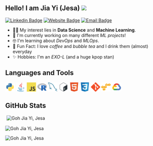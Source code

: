 ## Hello! I am Jia Yi (Jesa) <img src="https://media1.tenor.com/images/b9e22383bd074c785c9635f777399da0/tenor.gif?itemid=12653263" width="25px">
[![Linkedin Badge](https://img.shields.io/badge/-LinkedIn-0e76a8?style=for-square&logo=Linkedin&logoColor=white)](https://www.linkedin.com/in/gohjiayi)
[![Website Badge](https://img.shields.io/badge/Website-A84A66?style=for-square&logo=google-chrome&logoColor=white)](https://gohjiayi.github.io)
[![Email Badge](https://img.shields.io/badge/Email-1EA89C?&style=for-square&logo=gmail&logoColor=white)](mailto:gohjiayi@u.nus.edu)

- 👩‍💻 My interest lies in **Data Science** and **Machine Learning**.
- 💪 I'm currently working on many different *ML projects*!
- 🤓 I'm learning about *DevOps* and *MLOps*.
- 🌴 Fun Fact: I love *coffee* and *bubble tea* and I drink them (almost) everyday
- ✨ Hobbies: I'm an *EXO-L* (and a huge kpop stan)

## Languages and Tools
<p>
<a href="https://www.python.org" target="_blank"><img src="https://raw.githubusercontent.com/devicons/devicon/master/icons/python/python-original.svg" alt="python" width="30" height="30"/></a>
<a href="https://www.java.com" target="_blank"><img src="https://raw.githubusercontent.com/devicons/devicon/master/icons/java/java-original.svg" alt="java" width="30" height="30"/></a>
<a href="https://developer.mozilla.org/en-US/docs/Web/JavaScript" target="_blank"><img src="https://raw.githubusercontent.com/devicons/devicon/master/icons/javascript/javascript-original.svg" alt="javascript" width="30" height="30"/></a>
<a href="https://www.r-project.org/" target="_blank"><img src="https://raw.githubusercontent.com/devicons/devicon/master/icons/r/r-original.svg" alt="r" width="30" height="30"/></a>
<a href="https://www.mysql.com/" target="_blank"><img src="https://raw.githubusercontent.com/devicons/devicon/master/icons/mysql/mysql-original.svg" alt="mysql" width="30" height="30"/></a>
<a href="https://www.gnu.org/software/bash/" target="_blank"><img src="https://raw.githubusercontent.com/devicons/devicon/master/icons/bash/bash-original.svg" alt="bash" width="30" height="30"/></a>
<a href="https://www.w3.org/html/" target="_blank"><img src="https://raw.githubusercontent.com/devicons/devicon/master/icons/html5/html5-original.svg" alt="html5" width="30" height="30"/></a>
<a href="https://www.w3.org/css/" target="_blank"><img src="https://raw.githubusercontent.com/devicons/devicon/master/icons/css3/css3-original.svg" alt="css3" width="30" height="30"/></a>
<a href="https://git-scm.com/" target="_blank"><img src="https://raw.githubusercontent.com/devicons/devicon/master/icons/git/git-original.svg" alt="git" width="30" height="30"/></a>
<a href="https://aws.amazon.com/" target="_blank"><img src="https://raw.githubusercontent.com/devicons/devicon/master/icons/amazonwebservices/amazonwebservices-original.svg" alt="amazonwebservices" width="30" height="30"/></a>
<a href="https://cloud.google.com/" target="_blank"><img src="https://raw.githubusercontent.com/devicons/devicon/master/icons/googlecloud/googlecloud-original.svg" alt="googlecloud" width="30" height="30"/></a>
</p>

## GitHub Stats
<p>&nbsp;<img align="center" src="https://github-readme-stats.vercel.app/api?username=gohjiayi&show_icons=true&locale=en&theme=dracula" alt="Goh Jia Yi, Jesa" /></p>

<p><img align="center" src="https://github-readme-streak-stats.herokuapp.com/?user=gohjiayi&theme=dracula" alt="Goh Jia Yi, Jesa" /></p>

<p><img align="left" src="https://github-readme-stats.vercel.app/api/top-langs?username=gohjiayi&show_icons=true&locale=en&layout=compact&theme=dracula" alt="Goh Jia Yi, Jesa" /></p>
